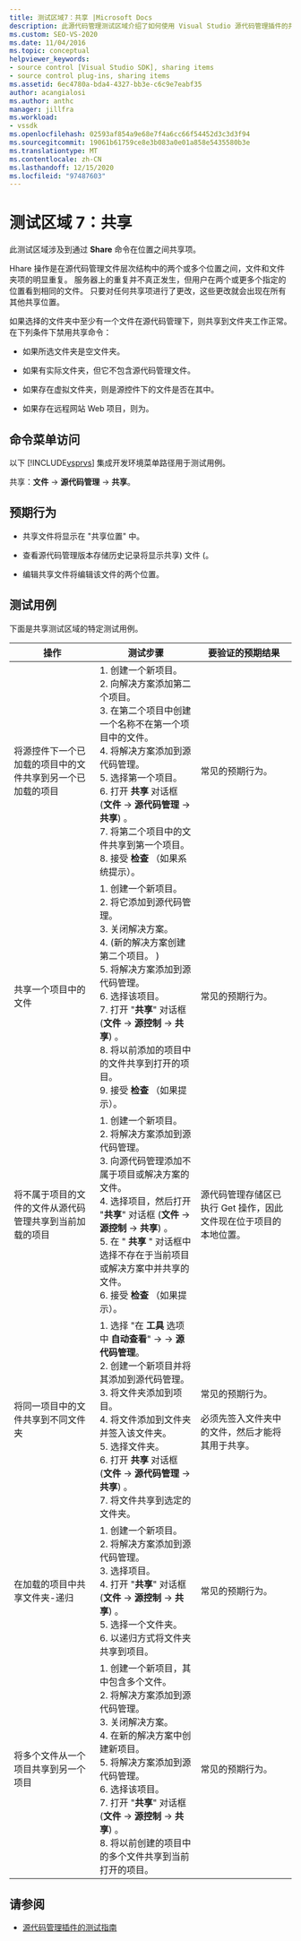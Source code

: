```yaml
---
title: 测试区域7：共享 |Microsoft Docs
description: 此源代码管理测试区域介绍了如何使用 Visual Studio 源代码管理插件的共享命令在位置之间共享项。
ms.custom: SEO-VS-2020
ms.date: 11/04/2016
ms.topic: conceptual
helpviewer_keywords:
- source control [Visual Studio SDK], sharing items
- source control plug-ins, sharing items
ms.assetid: 6ec4780a-bda4-4327-bb3e-c6c9e7eabf35
author: acangialosi
ms.author: anthc
manager: jillfra
ms.workload:
- vssdk
ms.openlocfilehash: 02593af854a9e68e7f4a6cc66f54452d3c3d3f94
ms.sourcegitcommit: 19061b61759ce8e3b083a0e01a858e5435580b3e
ms.translationtype: MT
ms.contentlocale: zh-CN
ms.lasthandoff: 12/15/2020
ms.locfileid: "97487603"
---
```

# <a name="test-area-7-share"></a>测试区域 7：共享
此测试区域涉及到通过 **Share** 命令在位置之间共享项。

 Hhare 操作是在源代码管理文件层次结构中的两个或多个位置之间，文件和文件夹项的明显重复。 服务器上的重复并不真正发生，但用户在两个或更多个指定的位置看到相同的文件。 只要对任何共享项进行了更改，这些更改就会出现在所有其他共享位置。

 如果选择的文件夹中至少有一个文件在源代码管理下，则共享到文件夹工作正常。 在下列条件下禁用共享命令：

- 如果所选文件夹是空文件夹。

- 如果有实际文件夹，但它不包含源代码管理文件。

- 如果存在虚拟文件夹，则是源控件下的文件是否在其中。

- 如果存在远程网站 Web 项目，则为。

## <a name="command-menu-access"></a>命令菜单访问
 以下 [!INCLUDE[vsprvs](../../code-quality/includes/vsprvs_md.md)] 集成开发环境菜单路径用于测试用例。

 共享：**文件** -> **源代码管理** -> **共享**。

## <a name="expected-behavior"></a>预期行为

- 共享文件将显示在 "共享位置" 中。

- 查看源代码管理版本存储历史记录将显示共享) 文件 (。

- 编辑共享文件将编辑该文件的两个位置。

## <a name="test-cases"></a>测试用例
 下面是共享测试区域的特定测试用例。

|操作|测试步骤|要验证的预期结果|
|------------|----------------|--------------------------------|
|将源控件下一个已加载的项目中的文件共享到另一个已加载的项目|1. 创建一个新项目。<br />2. 向解决方案添加第二个项目。<br />3. 在第二个项目中创建一个名称不在第一个项目中的文件。<br />4. 将解决方案添加到源代码管理。<br />5. 选择第一个项目。<br />6. 打开 **共享** 对话框 (**文件**  ->  **源代码管理**  ->  **共享**) 。<br />7. 将第二个项目中的文件共享到第一个项目。<br />8. 接受 **检查** （如果系统提示）。|常见的预期行为。|
|共享一个项目中的文件|1. 创建一个新项目。<br />2. 将它添加到源代码管理。<br />3. 关闭解决方案。<br />4. (新的解决方案创建第二个项目。 ) <br />5. 将解决方案添加到源代码管理。<br />6. 选择该项目。<br />7. 打开 "**共享**" 对话框 (**文件**  ->  **源控制**  ->  **共享**) 。<br />8. 将以前添加的项目中的文件共享到打开的项目。<br />9. 接受 **检查** （如果提示）。|常见的预期行为。|
|将不属于项目的文件的文件从源代码管理共享到当前加载的项目|1. 创建一个新项目。<br />2. 将解决方案添加到源代码管理。<br />3. 向源代码管理添加不属于项目或解决方案的文件。<br />4. 选择项目，然后打开 "**共享**" 对话框 (**文件**  ->  **源控制**  ->  **共享**) 。<br />5. 在 " **共享** " 对话框中选择不存在于当前项目或解决方案中并共享的文件。<br />6. 接受 **检查** （如果提示）。|源代码管理存储区已执行 Get 操作，因此文件现在位于项目的本地位置。|
|将同一项目中的文件共享到不同文件夹|1. 选择 "在 **工具** 选项中 **自动查看**"  ->    ->  **源代码管理**。<br />2. 创建一个新项目并将其添加到源代码管理。<br />3. 将文件夹添加到项目。<br />4. 将文件添加到文件夹并签入该文件夹。<br />5. 选择文件夹。<br />6. 打开 **共享** 对话框 (**文件**  ->  **源代码管理**  ->  **共享**) 。<br />7. 将文件共享到选定的文件夹。|常见的预期行为。<br /><br /> 必须先签入文件夹中的文件，然后才能将其用于共享。|
|在加载的项目中共享文件夹-递归|1. 创建一个新项目。<br />2. 将解决方案添加到源代码管理。<br />3. 选择项目。<br />4. 打开 "**共享**" 对话框 (**文件**  ->  **源控制**  ->  **共享**) 。<br />5. 选择一个文件夹。<br />6. 以递归方式将文件夹共享到项目。|常见的预期行为。|
|将多个文件从一个项目共享到另一个项目|1. 创建一个新项目，其中包含多个文件。<br />2. 将解决方案添加到源代码管理。<br />3. 关闭解决方案。<br />4. 在新的解决方案中创建新项目。<br />5. 将解决方案添加到源代码管理。<br />6. 选择该项目。<br />7. 打开 "**共享**" 对话框 (**文件**  ->  **源控制**  ->  **共享**) 。<br />8. 将以前创建的项目中的多个文件共享到当前打开的项目。|常见的预期行为。|

## <a name="see-also"></a>请参阅
- [源代码管理插件的测试指南](../../extensibility/internals/test-guide-for-source-control-plug-ins.md)

